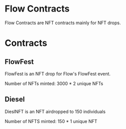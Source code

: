 # Flow Contracts

Flow Contracts are NFT contracts mainly for NFT drops. 

# Contracts

## FlowFest

FlowFest is an NFT drop for Flow's FlowFest event. 

Number of NFTs minted: 3000 * 2 unique NFTs

## Diesel

DieslNFT is an NFT airdropped to 150 individuals

Number of NFTS minted: 150 * 1 unique NFT
